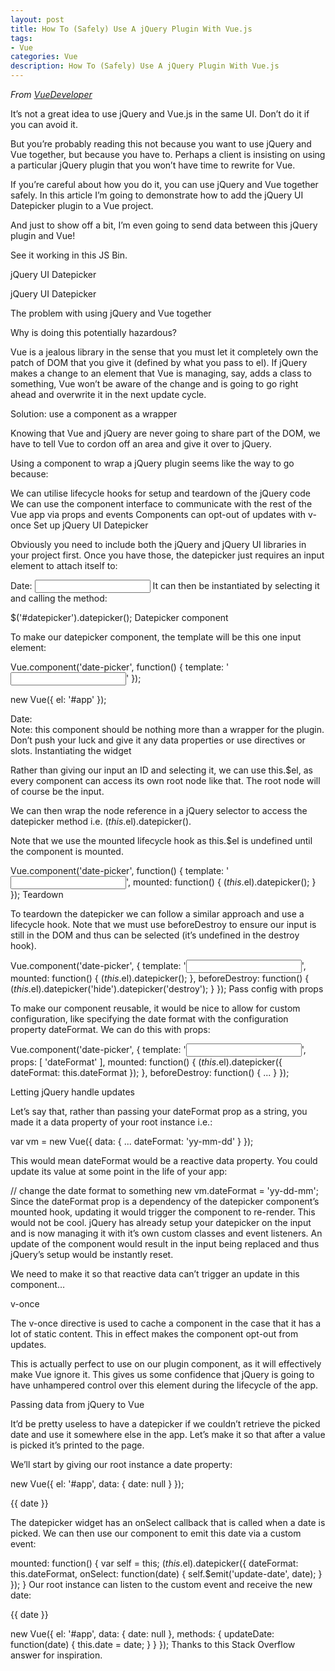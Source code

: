 ```yaml
---
layout: post
title: How To (Safely) Use A jQuery Plugin With Vue.js
tags:
- Vue
categories: Vue
description: How To (Safely) Use A jQuery Plugin With Vue.js
---
```



*From [VueDeveloper](http://vuejsdevelopers.com/2017/05/20/vue-js-safely-jquery-plugin/?jsdojo_id=revue_sjp&utm_campaign=Revue%20newsletter&utm_medium=Newsletter&utm_source=revue)*

It’s not a great idea to use jQuery and Vue.js in the same UI. Don’t do it if you can avoid it.

But you’re probably reading this not because you want to use jQuery and Vue together, but because you have to. Perhaps a client is insisting on using a particular jQuery plugin that you won’t have time to rewrite for Vue.

If you’re careful about how you do it, you can use jQuery and Vue together safely. In this article I’m going to demonstrate how to add the jQuery UI Datepicker plugin to a Vue project.

And just to show off a bit, I’m even going to send data between this jQuery plugin and Vue!

See it working in this JS Bin.

jQuery UI Datepicker

jQuery UI Datepicker

The problem with using jQuery and Vue together

Why is doing this potentially hazardous?

Vue is a jealous library in the sense that you must let it completely own the patch of DOM that you give it (defined by what you pass to el). If jQuery makes a change to an element that Vue is managing, say, adds a class to something, Vue won’t be aware of the change and is going to go right ahead and overwrite it in the next update cycle.

Solution: use a component as a wrapper

Knowing that Vue and jQuery are never going to share part of the DOM, we have to tell Vue to cordon off an area and give it over to jQuery.

Using a component to wrap a jQuery plugin seems like the way to go because:

We can utilise lifecycle hooks for setup and teardown of the jQuery code
We can use the component interface to communicate with the rest of the Vue app via props and events
Components can opt-out of updates with v-once
Set up jQuery UI Datepicker

Obviously you need to include both the jQuery and jQuery UI libraries in your project first. Once you have those, the datepicker just requires an input element to attach itself to:

Date: <input id="datepicker"/>
It can then be instantiated by selecting it and calling the method:

$('#datepicker').datepicker();
Datepicker component

To make our datepicker component, the template will be this one input element:

Vue.component('date-picker', function() {
  template: '<input/>'
});

new Vue({
  el: '#app'
});
<div id="app">
  Date: <date-picker></date-picker>
</div>
Note: this component should be nothing more than a wrapper for the plugin. Don’t push your luck and give it any data properties or use directives or slots.
Instantiating the widget

Rather than giving our input an ID and selecting it, we can use this.$el, as every component can access its own root node like that. The root node will of course be the input.

We can then wrap the node reference in a jQuery selector to access the datepicker method i.e. $(this.$el).datepicker().

Note that we use the mounted lifecycle hook as this.$el is undefined until the component is mounted.

Vue.component('date-picker', function() {
  template: '<input/>',
  mounted: function() {
    $(this.$el).datepicker();
  }
});
Teardown

To teardown the datepicker we can follow a similar approach and use a lifecycle hook. Note that we must use beforeDestroy to ensure our input is still in the DOM and thus can be selected (it’s undefined in the destroy hook).

Vue.component('date-picker', {
  template: '<input/>',
  mounted: function() {
    $(this.$el).datepicker();
  },
  beforeDestroy: function() {
    $(this.$el).datepicker('hide').datepicker('destroy');
  }
});
Pass config with props

To make our component reusable, it would be nice to allow for custom configuration, like specifying the date format with the configuration property dateFormat. We can do this with props:

Vue.component('date-picker', {
  template: '<input/>',
  props: [ 'dateFormat' ],
  mounted: function() {
    $(this.$el).datepicker({
      dateFormat: this.dateFormat
    });
  },
  beforeDestroy: function() { ... }
});
<div id="app">
  <date-picker date-format="yy-mm-dd"></date-picker>
</div>
Letting jQuery handle updates

Let’s say that, rather than passing your dateFormat prop as a string, you made it a data property of your root instance i.e.:

var vm = new Vue({
  data: {
    ...
    dateFormat: 'yy-mm-dd'
  }
});
<div id="app">
  <date-picker date-format="dateFormat"></date-picker>
</div>
This would mean dateFormat would be a reactive data property. You could update its value at some point in the life of your app:

// change the date format to something new
vm.dateFormat = 'yy-dd-mm';
Since the dateFormat prop is a dependency of the datepicker component’s mounted hook, updating it would trigger the component to re-render. This would not be cool. jQuery has already setup your datepicker on the input and is now managing it with it’s own custom classes and event listeners. An update of the component would result in the input being replaced and thus jQuery’s setup would be instantly reset.

We need to make it so that reactive data can’t trigger an update in this component…

v-once

The v-once directive is used to cache a component in the case that it has a lot of static content. This in effect makes the component opt-out from updates.

This is actually perfect to use on our plugin component, as it will effectively make Vue ignore it. This gives us some confidence that jQuery is going to have unhampered control over this element during the lifecycle of the app.

<div id="app">
  <date-picker date-format="yy-mm-dd" v-once></date-picker>
</div>
Passing data from jQuery to Vue

It’d be pretty useless to have a datepicker if we couldn’t retrieve the picked date and use it somewhere else in the app. Let’s make it so that after a value is picked it’s printed to the page.

We’ll start by giving our root instance a date property:

new Vue({
  el: '#app',
  data: {
    date: null
  }
});
<div id="app">
  <date-picker date-format="yy-mm-dd" v-once></date-picker>
  <p>{{ date }}</p>
</div>
The datepicker widget has an onSelect callback that is called when a date is picked. We can then use our component to emit this date via a custom event:

mounted: function() {
  var self = this;
  $(this.$el).datepicker({
    dateFormat: this.dateFormat,
    onSelect: function(date) {
      self.$emit('update-date', date);
    }
  });
}
Our root instance can listen to the custom event and receive the new date:

<div id="app">
  <date-picker @update-date="updateDate" date-format="yy-mm-dd" v-once></date-picker>
  <p>{{ date }}</p>
</div>
new Vue({
  el: '#app',
  data: {
    date: null
  },
  methods: {
    updateDate: function(date) {
      this.date = date;
    }
  }
});
Thanks to this Stack Overflow answer for inspiration.